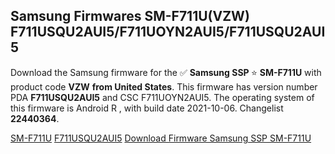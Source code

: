 <h2>Samsung Firmwares SM-F711U(VZW) F711USQU2AUI5/F711UOYN2AUI5/F711USQU2AUI5</h2>
Download the Samsung firmware for the ✅ <strong>Samsung SSP </strong> ⭐ <strong>SM-F711U</strong> with product code <strong>VZW</strong> <strong> from United States</strong>. This firmware has version number PDA <strong>F711USQU2AUI5</strong> and CSC F711UOYN2AUI5. The operating system of this firmware is Android R , with build date 2021-10-06. Changelist <strong>22440364</strong>.


[SM-F711U](https://samfirm.shop/samsung/model/SM-F711U)
[F711USQU2AUI5](https://samfirm.shop/samsung/pda/F711USQU2AUI5)
[Download Firmware Samsung SSP SM-F711U](https://samfirm.shop/samsung/firmware/462733)
